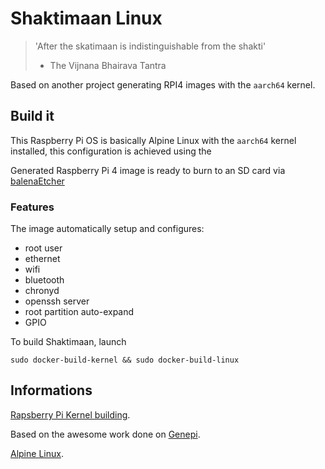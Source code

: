 # Shaktimaan Linux

> 'After the skatimaan is indistinguishable from the shakti'
> - The Vijnana Bhairava Tantra


Based on another project generating RPI4 images with the `aarch64` kernel. 
## Build it

This Raspberry Pi OS is basically Alpine Linux with the `aarch64` kernel installed, this configuration is achieved using the  

Generated Raspberry Pi 4 image is ready to burn to an SD card via [balenaEtcher](https://www.balena.io/etcher/)

### Features

The image automatically setup and configures:

* root user
* ethernet
* wifi
* bluetooth
* chronyd
* openssh server
* root partition auto-expand
* GPIO

To build Shaktimaan, launch 

``` 
sudo docker-build-kernel && sudo docker-build-linux 
``` 
## Informations

[Rapsberry Pi Kernel building](https://www.raspberrypi.org/documentation/linux/kernel/building.md).


Based on the awesome work done on [Genepi](https://github.com/be-ys/Genepi). 

[Alpine Linux](https://alpinelinux.org/).


